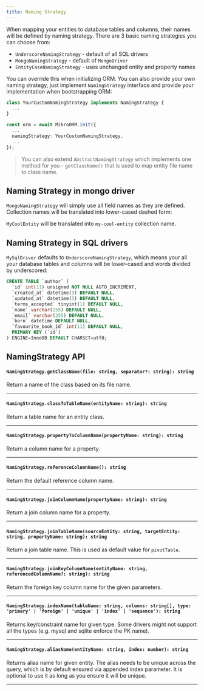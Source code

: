 ```yaml
---
title: Naming Strategy
---
```


When mapping your entities to database tables and columns, their names will be defined by naming 
strategy. There are 3 basic naming strategies you can choose from:

- `UnderscoreNamingStrategy` - default of all SQL drivers
- `MongoNamingStrategy` - default of `MongoDriver`
- `EntityCaseNamingStrategy` - uses unchanged entity and property names

You can override this when initializing ORM. You can also provide your own naming strategy, just 
implement `NamingStrategy` interface and provide your implementation when bootstrapping ORM:

```typescript
class YourCustomNamingStrategy implements NamingStrategy {
  ...
}

const orm = await MikroORM.init({
  ...
  namingStrategy: YourCustomNamingStrategy,
  ...
});
```

> You can also extend `AbstractNamingStrategy` which implements one method for you - `getClassName()`
> that is used to map entity file name to class name.

## Naming Strategy in mongo driver

`MongoNamingStrategy` will simply use all field names as they are defined. Collection names will
be translated into lower-cased dashed form:

`MyCoolEntity` will be translated into `my-cool-entity` collection name.

## Naming Strategy in SQL drivers

`MySqlDriver` defaults to `UnderscoreNamingStrategy`, which means your all your database tables and
columns will be lower-cased and words divided by underscored:

```sql
CREATE TABLE `author` (
  `id` int(11) unsigned NOT NULL AUTO_INCREMENT,
  `created_at` datetime(3) DEFAULT NULL,
  `updated_at` datetime(3) DEFAULT NULL,
  `terms_accepted` tinyint(1) DEFAULT NULL,
  `name` varchar(255) DEFAULT NULL,
  `email` varchar(255) DEFAULT NULL,
  `born` datetime DEFAULT NULL,
  `favourite_book_id` int(11) DEFAULT NULL,
  PRIMARY KEY (`id`)
) ENGINE=InnoDB DEFAULT CHARSET=utf8;
```

## NamingStrategy API

#### `NamingStrategy.getClassName(file: string, separator?: string): string`

Return a name of the class based on its file name.

---

#### `NamingStrategy.classToTableName(entityName: string): string`

Return a table name for an entity class.

---

#### `NamingStrategy.propertyToColumnName(propertyName: string): string`

Return a column name for a property.

---

#### `NamingStrategy.referenceColumnName(): string`

Return the default reference column name.

---

#### `NamingStrategy.joinColumnName(propertyName: string): string`

Return a join column name for a property.

---

#### `NamingStrategy.joinTableName(sourceEntity: string, targetEntity: string, propertyName: string): string`

Return a join table name. This is used as default value for `pivotTable`. 

---

#### `NamingStrategy.joinKeyColumnName(entityName: string, referencedColumnName?: string): string`

Return the foreign key column name for the given parameters.

---

#### `NamingStrategy.indexName(tableName: string, columns: string[], type: 'primary' | 'foreign' | 'unique' | 'index' | 'sequence'): string`

Returns key/constraint name for given type. Some drivers might not support all 
the types (e.g. mysql and sqlite enforce the PK name).

---

#### `NamingStrategy.aliasName(entityName: string, index: number): string`

Returns alias name for given entity. The alias needs to be unique across the 
query, which is by default ensured via appended index parameter. It is optional 
to use it as long as you ensure it will be unique.

---

